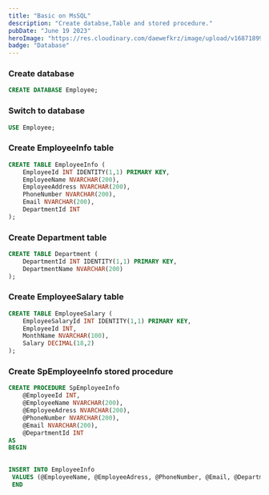 ```yaml
---
title: "Basic on MsSQL"
description: "Create databse,Table and stored procedure."
pubDate: "June 19 2023"
heroImage: "https://res.cloudinary.com/daewefkrz/image/upload/v1687189997/mssql_gfcdzl.png"
badge: "Database"
---
```

### Create database
```sql
CREATE DATABASE Employee;
```
### Switch to database
```sql
USE Employee;
```
### Create EmployeeInfo table
```sql
CREATE TABLE EmployeeInfo (
    EmployeeId INT IDENTITY(1,1) PRIMARY KEY,
    EmployeeName NVARCHAR(200),
    EmployeeAddress NVARCHAR(200), 
    PhoneNumber NVARCHAR(200), 
    Email NVARCHAR(200),
    DepartmentId INT
);
```
### Create Department table
```sql
CREATE TABLE Department (
    DepartmentId INT IDENTITY(1,1) PRIMARY KEY,
    DepartmentName NVARCHAR(200)
);
```

### Create EmployeeSalary table
```sql
CREATE TABLE EmployeeSalary (
    EmployeeSalaryId INT IDENTITY(1,1) PRIMARY KEY,
    EmployeeId INT,
    MonthName NVARCHAR(100), 
    Salary DECIMAL(18,2)
);
```

### Create SpEmployeeInfo stored procedure
```sql
CREATE PROCEDURE SpEmployeeInfo
    @EmployeeId INT,
    @EmployeeName NVARCHAR(200),
    @EmployeeAdress NVARCHAR(200),
    @PhoneNumber NVARCHAR(200),
    @Email NVARCHAR(200),
    @DepartmentId INT
AS
BEGIN 
   

INSERT INTO EmployeeInfo
 VALUES (@EmployeeName, @EmployeeAdress, @PhoneNumber, @Email, @DepartmentId);
 END
```
